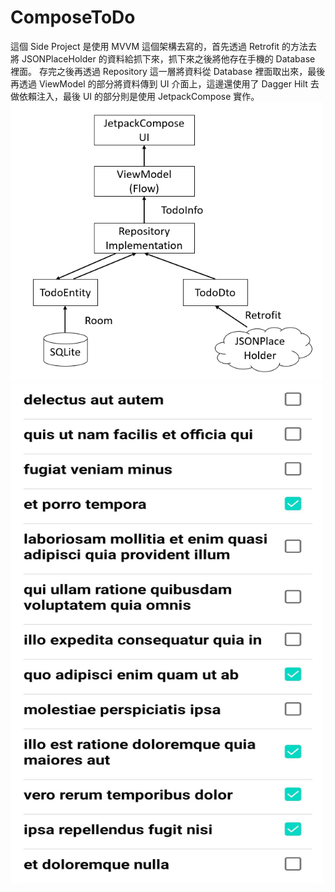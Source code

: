 # ComposeToDo
這個 Side Project 是使用 MVVM 這個架構去寫的，首先透過 Retrofit 的方法去將 JSONPlaceHolder 的資料給抓下來，抓下來之後將他存在手機的 Database 裡面。
存完之後再透過 Repository 這一層將資料從 Database 裡面取出來，最後再透過 ViewModel 的部分將資料傳到 UI 介面上，這邊還使用了 Dagger Hilt 去做依賴注入，最後 UI 的部分則是使用 JetpackCompose 實作。
<img src="https://github.com/Jordan0222/ComposeToDo/blob/master/app/src/main/res/drawable-v24/todo.png" width="500">
<img src="https://github.com/Jordan0222/ComposeToDo/blob/master/app/src/main/res/drawable-v24/composetodo.jpg" width="500" height="800">
